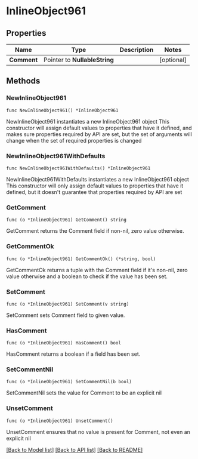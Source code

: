 # InlineObject961

## Properties

Name | Type | Description | Notes
------------ | ------------- | ------------- | -------------
**Comment** | Pointer to **NullableString** |  | [optional] 

## Methods

### NewInlineObject961

`func NewInlineObject961() *InlineObject961`

NewInlineObject961 instantiates a new InlineObject961 object
This constructor will assign default values to properties that have it defined,
and makes sure properties required by API are set, but the set of arguments
will change when the set of required properties is changed

### NewInlineObject961WithDefaults

`func NewInlineObject961WithDefaults() *InlineObject961`

NewInlineObject961WithDefaults instantiates a new InlineObject961 object
This constructor will only assign default values to properties that have it defined,
but it doesn't guarantee that properties required by API are set

### GetComment

`func (o *InlineObject961) GetComment() string`

GetComment returns the Comment field if non-nil, zero value otherwise.

### GetCommentOk

`func (o *InlineObject961) GetCommentOk() (*string, bool)`

GetCommentOk returns a tuple with the Comment field if it's non-nil, zero value otherwise
and a boolean to check if the value has been set.

### SetComment

`func (o *InlineObject961) SetComment(v string)`

SetComment sets Comment field to given value.

### HasComment

`func (o *InlineObject961) HasComment() bool`

HasComment returns a boolean if a field has been set.

### SetCommentNil

`func (o *InlineObject961) SetCommentNil(b bool)`

 SetCommentNil sets the value for Comment to be an explicit nil

### UnsetComment
`func (o *InlineObject961) UnsetComment()`

UnsetComment ensures that no value is present for Comment, not even an explicit nil

[[Back to Model list]](../README.md#documentation-for-models) [[Back to API list]](../README.md#documentation-for-api-endpoints) [[Back to README]](../README.md)


